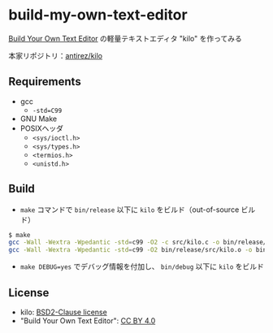 # build-my-own-text-editor

[Build Your Own Text Editor](https://viewsourcecode.org/snaptoken/kilo/) の軽量テキストエディタ "kilo" を作ってみる

本家リポジトリ：[antirez/kilo](https://github.com/antirez/kilo)

## Requirements

- gcc
    - `-std=C99`
- GNU Make
- POSIXヘッダ
    - `<sys/ioctl.h>`
    - `<sys/types.h>`
    - `<termios.h>`
    - `<unistd.h>`

## Build

- `make` コマンドで `bin/release` 以下に `kilo` をビルド（out-of-source ビルド）

```sh
$ make
gcc -Wall -Wextra -Wpedantic -std=c99 -O2 -c src/kilo.c -o bin/release/src/kilo.o
gcc -Wall -Wextra -Wpedantic -std=c99 -O2 bin/release/src/kilo.o -o bin/release/kilo
```

- `make DEBUG=yes` でデバッグ情報を付加し、 `bin/debug` 以下に `kilo` をビルド

## License

- kilo: [BSD2-Clause license](https://github.com/snaptoken/kilo-tutorial/blob/master/steps.diff.LICENSE)
- "Build Your Own Text Editor": [CC BY 4.0](https://creativecommons.org/licenses/by/4.0/)
